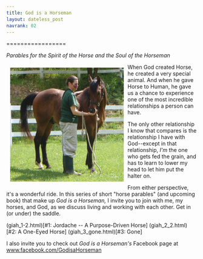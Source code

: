 ```yaml
---
title: God is a Horseman
layout: dateless_post
navrank: 02
---
```


=================

*Parables for the Spirit of the Horse and the Soul of the Horseman*

<img style="margin: 10px; float: left;" alt="Me petting Curly" src="../images/P1010530.JPG" width="300px" height="300px"/>

When God created Horse, he created a very special animal.  And when he gave Horse to Human, he gave us a chance to experience one of the most incredible relationships a person can have.

The only other relationship I know that compares is the relationship I have with God--except in that relationship, *I'm* the one who gets fed the grain, and has to learn to lower my head to let him put the halter on.

From either perspective, it's a wonderful ride.  In this series of short "horse parables" (and upcoming book) that make up *God is a Horseman,* I invite you to join with me, my horses, and God, as we discuss living and working with each other.  Get in (or under) the saddle.

(giah_1-2.html)[#1: Jordache -- A Purpose-Driven Horse]
(giah_2_2.html)[#2: A One-Eyed Horse]
(giah_3_gone.html)[#3: Gone]

I also invite you to check out *God is a Horseman's* Facebook page at www.facebook.com/GodisaHorseman

